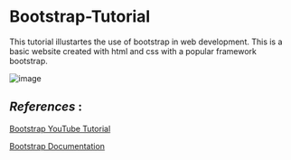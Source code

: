 Bootstrap-Tutorial
==

This tutorial illustartes the use of bootstrap in web development. This is a basic website created with html and css with a popular framework bootstrap.

![image](https://user-images.githubusercontent.com/94846381/155870797-7dcfe478-a808-41a8-a3a9-ba915833018a.png)

## _References_ :

[Bootstrap YouTube Tutorial](https://www.youtube.com/watch?v=4sosXZsdy-s&t=2260s)

[Bootstrap Documentation](https://getbootstrap.com/docs/4.1/getting-started/introduction/)